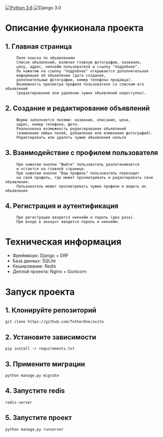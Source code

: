 [![Python 3.6](https://img.shields.io/badge/python-3.11-green.svg)](https://www.python.org/downloads/release/python-360/)
![Django 3.0](https://img.shields.io/badge/Django-4.2.7-green.svg)


# Описание функионала проекта

## 1. Главная страница


         Поле поиска по объявлениям
         Список объявлений, включая главную фотографию, название,
         цену, адрес, никнейм пользователя и ссылку "подробнее".
         По нажатию на ссылку "подробнее" открывается дополнительная
         информация об объявлении (дата создания,
         дополнительные фотографии, номер телефона продавца).
         Возможность просмотра профиля пользователя со списком его объявлений
         (редактирование или удаление чужих объявлений недоступно).


## 2. Создание и редактирование объявлений
      

         Форма заполняется полями: название, описание, цена,
         адрес, номер телефона, фото.
         Реализована возможность редактирования объявлений
         (изменение любых полей, добавление или изменение фотографий).
         Редактировать или удалять чужие объявления нельзя


## 3. Взаимодействие с профилем пользователя
      

         При нажатии кнопки "Выйти" пользователь разлогинивается
         и остается на главной странице.
         При нажатии кнопки "Ваш профиль" пользователь переходит
         на свой профиль, где может просматривать и редактировать свои объявления.
         Пользователь может просматривать чужие профили и видеть их объявления


## 4. Регистрация и аутентификация
      

         При регистрации вводится никнейм и пароль (два раза).
         При входе в аккаунт вводится пароль и никнейм.

   
# Техническая информация

  - Фреймворк: Django + DRF
  - База данных: SQLite
  - Кеширование: Redis
  - Деплой проекта: Nginx + Gunicorn

# Запуск проекта

## 1. Клонируйте репозиторий
```
git clone https://github.com/TetherOne/avito
```
## 2. Установите зависимости
```
pip install -r requirements.txt
```
## 3. Примените миграции
```
python manage.py migrate
```
## 4. Запустите redis
```
redis-server
```
## 5. Запустите проект
```
python manage.py runserver
```





